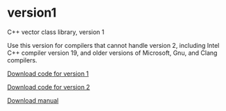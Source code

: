 # version1
C++ vector class library, version 1

Use this version for compilers that cannot handle version 2,
including Intel C++ compiler version 19, and older versions of Microsoft, Gnu, and Clang compilers.

[Download code for version 1](https://github.com/vectorclass/version1/archive/master.zip)

[Download code for version 2](https://github.com/vectorclass/version2/archive/master.zip)

[Download manual](https://github.com/vectorclass/manual/raw/master/vcl_manual.pdf)

